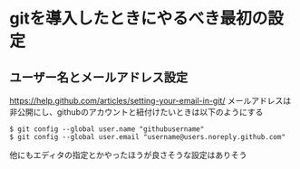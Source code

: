 gitを導入したときにやるべき最初の設定
===
ユーザー名とメールアドレス設定
---
https://help.github.com/articles/setting-your-email-in-git/
メールアドレスは非公開にし、githubのアカウントと紐付けたいときは以下のようにする
```
$ git config --global user.name "githubusername"
$ git config --global user.email "username@users.noreply.github.com"
```
他にもエディタの指定とかやったほうが良さそうな設定はありそう